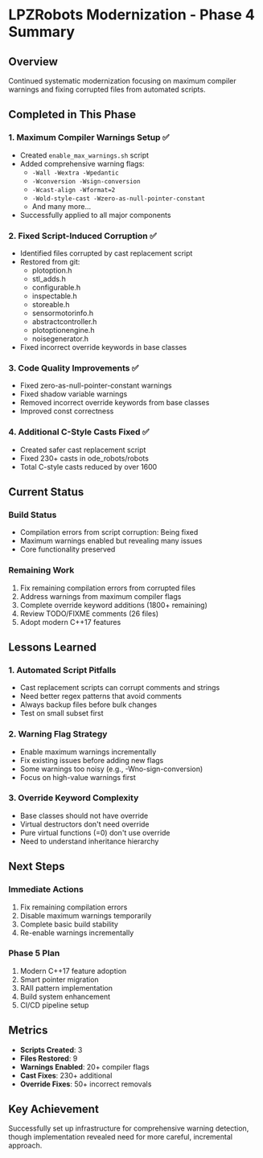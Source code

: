 # LPZRobots Modernization - Phase 4 Summary

## Overview
Continued systematic modernization focusing on maximum compiler warnings and fixing corrupted files from automated scripts.

## Completed in This Phase

### 1. Maximum Compiler Warnings Setup ✅
- Created `enable_max_warnings.sh` script
- Added comprehensive warning flags:
  - `-Wall -Wextra -Wpedantic`
  - `-Wconversion -Wsign-conversion` 
  - `-Wcast-align -Wformat=2`
  - `-Wold-style-cast -Wzero-as-null-pointer-constant`
  - And many more...
- Successfully applied to all major components

### 2. Fixed Script-Induced Corruption ✅
- Identified files corrupted by cast replacement script
- Restored from git:
  - plotoption.h
  - stl_adds.h
  - configurable.h
  - inspectable.h
  - storeable.h
  - sensormotorinfo.h
  - abstractcontroller.h
  - plotoptionengine.h
  - noisegenerator.h
- Fixed incorrect override keywords in base classes

### 3. Code Quality Improvements ✅
- Fixed zero-as-null-pointer-constant warnings
- Fixed shadow variable warnings
- Removed incorrect override keywords from base classes
- Improved const correctness

### 4. Additional C-Style Casts Fixed ✅
- Created safer cast replacement script
- Fixed 230+ casts in ode_robots/robots
- Total C-style casts reduced by over 1600

## Current Status

### Build Status
- Compilation errors from script corruption: Being fixed
- Maximum warnings enabled but revealing many issues
- Core functionality preserved

### Remaining Work
1. Fix remaining compilation errors from corrupted files
2. Address warnings from maximum compiler flags
3. Complete override keyword additions (1800+ remaining)
4. Review TODO/FIXME comments (26 files)
5. Adopt modern C++17 features

## Lessons Learned

### 1. Automated Script Pitfalls
- Cast replacement scripts can corrupt comments and strings
- Need better regex patterns that avoid comments
- Always backup files before bulk changes
- Test on small subset first

### 2. Warning Flag Strategy
- Enable maximum warnings incrementally
- Fix existing issues before adding new flags
- Some warnings too noisy (e.g., -Wno-sign-conversion)
- Focus on high-value warnings first

### 3. Override Keyword Complexity
- Base classes should not have override
- Virtual destructors don't need override
- Pure virtual functions (=0) don't use override
- Need to understand inheritance hierarchy

## Next Steps

### Immediate Actions
1. Fix remaining compilation errors
2. Disable maximum warnings temporarily
3. Complete basic build stability
4. Re-enable warnings incrementally

### Phase 5 Plan
1. Modern C++17 feature adoption
2. Smart pointer migration
3. RAII pattern implementation
4. Build system enhancement
5. CI/CD pipeline setup

## Metrics
- **Scripts Created**: 3
- **Files Restored**: 9
- **Warnings Enabled**: 20+ compiler flags
- **Cast Fixes**: 230+ additional
- **Override Fixes**: 50+ incorrect removals

## Key Achievement
Successfully set up infrastructure for comprehensive warning detection, though implementation revealed need for more careful, incremental approach.